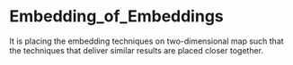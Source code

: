 # Embedding_of_Embeddings
It is placing the embedding techniques on two-dimensional map such that the techniques that deliver similar results are placed closer together.
